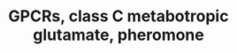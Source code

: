 ---
annotations:
- id: PW:0000125
  parent: signaling pathway
  type: Pathway Ontology
  value: G protein mediated signaling pathway
authors:
- 169.230.77.174
- MaintBot
- Christine Chichester
- Eweitz
citedin: ''
communities: []
description: ''
last-edited: 2024-01-22
ndex: null
organisms:
- Rattus norvegicus
redirect_from:
- /index.php/Pathway:WP42
- /instance/WP42
- /instance/WP42_r128013
revision: r128013
schema-jsonld:
- '@context': https://schema.org/
  '@id': https://wikipathways.github.io/pathways/WP42.html
  '@type': Dataset
  creator:
    '@type': Organization
    name: WikiPathways
  description: ''
  keywords:
  - Casr
  - GRM3
  - Gabbr1
  - Gabbr2
  - Gprc5a
  - Gprc5b
  - Gprc5c
  - Gprc5d
  - Grm1
  - Grm2
  - Grm4
  - Grm5
  - Grm6
  - Grm7
  - Grm8
  license: CC0
  name: GPCRs, class C metabotropic glutamate, pheromone
seo: CreativeWork
title: GPCRs, class C metabotropic glutamate, pheromone
wpid: WP42
---
